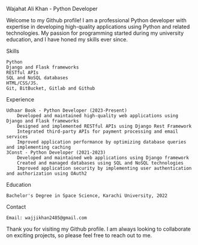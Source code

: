 Wajahat Ali Khan - Python Developer

Welcome to my Github profile! I am a professional Python developer with expertise in developing high-quality applications using Python and related technologies. My passion for programming started during my university education, and I have honed my skills ever since.

Skills

    Python
    Django and Flask frameworks
    RESTful APIs
    SQL and NoSQL databases
    HTML/CSS/JS.
    Git, BitBucket, Gitlab and Github

Experience

    Udhaar Book - Python Developer (2023-Present)
        Developed and maintained high-quality web applications using Django and Flask frameworks
        Designed and implemented RESTful APIs using Django Rest Framework
        Integrated third-party APIs for payment processing and email services
        Improved application performance by optimizing database queries and implementing caching
    3Const - Python Developer (2021-2023)
        Developed and maintained web applications using Django framework
        Created and managed databases using SQL and NoSQL technologies
        Improved application security by implementing user authentication and authorization using OAuth2

Education

    Bachelor's Degree in Space Science, Karachi University, 2022

Contact

    Email: wajjikhan2485@gmail.com
    
Thank you for visiting my Github profile. I am always looking to collaborate on exciting projects, so please feel free to reach out to me.
